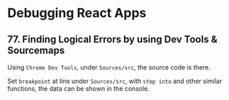 # Debugging React Apps

## 77. Finding Logical Errors by using Dev Tools & Sourcemaps

Using `Chrome Dev Tools`, under `Sources/src`, the source code is there.

Set `breakpoint` at line under `Sources/src`, with `step into` and other similar functions, the data can be shown in the console.

